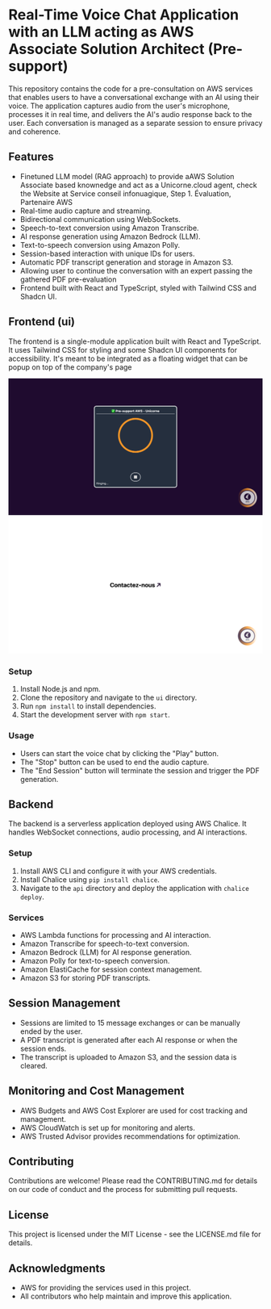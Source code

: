 # Real-Time Voice Chat Application with an LLM acting as AWS Associate Solution Architect (Pre-support)

This repository contains the code for a pre-consultation on AWS services that enables users to have a conversational exchange with an AI using their voice. The application captures audio from the user's microphone, processes it in real time, and delivers the AI's audio response back to the user. Each conversation is managed as a separate session to ensure privacy and coherence.

## Features

- Finetuned LLM model (RAG approach) to provide aAWS Solution Associate based knownedge and act as a Unicorne.cloud agent, check the Website at Service conseil
infonuagique, Step 1. Évaluation, Partenaire AWS
- Real-time audio capture and streaming.
- Bidirectional communication using WebSockets.
- Speech-to-text conversion using Amazon Transcribe.
- AI response generation using Amazon Bedrock (LLM).
- Text-to-speech conversion using Amazon Polly.
- Session-based interaction with unique IDs for users.
- Automatic PDF transcript generation and storage in Amazon S3.
- Allowing user to continue the conversation with an expert passing the gathered PDF pre-evaluation
- Frontend built with React and TypeScript, styled with Tailwind CSS and Shadcn UI.

## Frontend (ui)

The frontend is a single-module application built with React and TypeScript. It uses Tailwind CSS for styling and some Shadcn UI components for accessibility.
It's meant to be integrated as a floating widget that can be popup on top of the company's page

![ui-view-1](ui/view-1.png)
![ui-view-2](ui/view-2.png)

### Setup

1. Install Node.js and npm.
2. Clone the repository and navigate to the `ui` directory.
3. Run `npm install` to install dependencies.
4. Start the development server with `npm start`.

### Usage

- Users can start the voice chat by clicking the "Play" button.
- The "Stop" button can be used to end the audio capture.
- The "End Session" button will terminate the session and trigger the PDF generation.

## Backend

The backend is a serverless application deployed using AWS Chalice. It handles WebSocket connections, audio processing, and AI interactions.

### Setup

1. Install AWS CLI and configure it with your AWS credentials.
2. Install Chalice using `pip install chalice`.
3. Navigate to the `api` directory and deploy the application with `chalice deploy`.

### Services

- AWS Lambda functions for processing and AI interaction.
- Amazon Transcribe for speech-to-text conversion.
- Amazon Bedrock (LLM) for AI response generation.
- Amazon Polly for text-to-speech conversion.
- Amazon ElastiCache for session context management.
- Amazon S3 for storing PDF transcripts.

## Session Management

- Sessions are limited to 15 message exchanges or can be manually ended by the user.
- A PDF transcript is generated after each AI response or when the session ends.
- The transcript is uploaded to Amazon S3, and the session data is cleared.

## Monitoring and Cost Management

- AWS Budgets and AWS Cost Explorer are used for cost tracking and management.
- AWS CloudWatch is set up for monitoring and alerts.
- AWS Trusted Advisor provides recommendations for optimization.

## Contributing

Contributions are welcome! Please read the CONTRIBUTING.md for details on our code of conduct and the process for submitting pull requests.

## License

This project is licensed under the MIT License - see the LICENSE.md file for details.

## Acknowledgments

- AWS for providing the services used in this project.
- All contributors who help maintain and improve this application.

